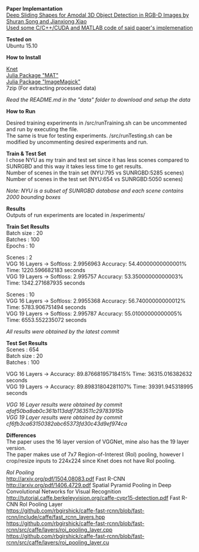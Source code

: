 **Paper Implemantation**  
[Deep Sliding Shapes for Amodal 3D Object Detection in RGB-D Images by Shuran Song and Jianxiong Xiao](http://dss.cs.princeton.edu/paper.pdf)  
[Used some C/C++/CUDA and MATLAB code of said paper's implemenation](https://github.com/shurans/DeepSlidingShape)  

**Tested on**  
Ubuntu 15.10  

**How to Install**  

[Knet](http://knet.readthedocs.org/en/dev/install.html)  
[Julia Package "MAT"](https://github.com/simonster/MAT.jl)   
[Julia Package "ImageMagick"](https://github.com/JuliaIO/ImageMagick.jl)  
7zip (For extracting processed data)  

*Read the README.md in the "data" folder to download and setup the data*  

**How to Run**  

Desired training experiments in /src/runTraining.sh can be uncommented and run by executing the file.  
The same is true for testing experiments. /src/runTesting.sh can be modified by uncommenting desired experiments and run.  

**Train & Test Set**  
I chose NYU as my train and test set since it has less scenes compared to SUNRGBD and this way it takes less time to get results.  
Number of scenes in the train set (NYU:795 vs SUNRGBD:5285 scenes)  
Number of scenes in the test set (NYU:654 vs SUNRGBD:5050 scenes)  

*Note: NYU is a subset of SUNRGBD database and each scene contains 2000 bounding boxes*  

**Results**  
Outputs of run experiments are located in /experiments/  

**Train Set Results**  
Batch size 	: 20  
Batches 	: 100  
Epochs		: 10  

Scenes : 2  
VGG 16 Layers -> Softloss: 2.9956963 Accuracy: 54.40000000000001% Time: 1220.596682183 seconds  
VGG 19 Layers -> Softloss: 2.995757 Accuracy: 53.35000000000003% Time: 1342.271687935 seconds  

Scenes : 10  
VGG 16 Layers -> Softloss: 2.9955368 Accuracy: 56.74000000000012% Time: 5783.906751494 seconds  
VGG 19 Layers -> Softloss: 2.995787 Accuracy: 55.01000000000005% Time: 6553.552235072 seconds  

*All results were obtained by the latest commit*  


**Test Set Results**  
Scenes 		: 654  
Batch size 	: 20  
Batches 	: 100  

VGG 16 Layers -> Accuracy: 89.87668195718415% Time: 36315.016382632 seconds  
VGG 19 Layers -> Accuracy: 89.89831804281107% Time: 39391.945318995 seconds  

*VGG 16 Layer results were obtained by commit afaf50ba8ab0c361b113ddf7363511c29783915b*  
*VGG 19 Layer results were obtained by commit cf6fb3ca63150382abc65373fd30c43d9ef974ca*  

**Differences**  
The paper uses the 16 layer version of VGGNet, mine also has the 19 layer version.  
The paper makes use of 7x7 Region-of-Interest (RoI) pooling, however I crop/resize inputs to 224x224 since Knet does not have RoI pooling.  


*RoI Pooling*  
http://arxiv.org/pdf/1504.08083.pdf Fast R-CNN  
http://arxiv.org/pdf/1406.4729.pdf Spatial Pyramid Pooling in Deep Convolutional Networks for Visual Recognition  
http://tutorial.caffe.berkeleyvision.org/caffe-cvpr15-detection.pdf Fast R-CNN RoI Pooling Layer  
https://github.com/rbgirshick/caffe-fast-rcnn/blob/fast-rcnn/include/caffe/fast_rcnn_layers.hpp  
https://github.com/rbgirshick/caffe-fast-rcnn/blob/fast-rcnn/src/caffe/layers/roi_pooling_layer.cpp  
https://github.com/rbgirshick/caffe-fast-rcnn/blob/fast-rcnn/src/caffe/layers/roi_pooling_layer.cu  
